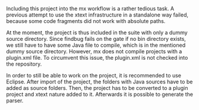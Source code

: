 Including this project into the mx workflow is a rather tedious task.
A previous attempt to use the xtext infrastructure in a standalone way
failed, because some code fragments did not work with absolute paths.

At the moment, the project is thus included in the suite with only a
dummy source directory. Since findbug fails on the gate if no bin
directory exists, we still have to have some Java file to compile,
which is in the mentioned dummy source directory. However, mx does not
compile projects with a plugin.xml file. To circumvent this issue, the
plugin.xml is not checked into the repository.

In order to still be able to work on the project, it is recommended to
use Eclipse. After import of the project, the folders with Java sources
have to be added as source folders. Then, the project has to be
converted to a plugin project and xtext nature added to it. Afterwards
it is possible to generate the parser.
